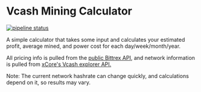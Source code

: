 # Vcash Mining Calculator

[![pipeline status](https://gitlab.com/sum01/vcash-calculator/badges/master/pipeline.svg)](https://gitlab.com/sum01/vcash-calculator/commits/master)

A simple calculator that takes some input and calculates your estimated profit, average mined, and power cost for each day/week/month/year.

All pricing info is pulled from the [public Bittrex API](https://www.bittrex.com/Home/Api), and network information is pulled from [xCore's Vcash explorer API.](https://explorer.vcash.info/info)

Note: The current network hashrate can change quickly, and calculations depend on it, so results may vary.

